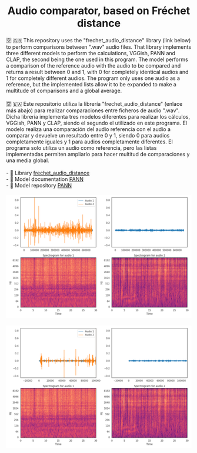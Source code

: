 <h1 align="center">Audio comparator, based on Fréchet distance</h1>
   🈳 🇬🇧 This repository uses the "frechet_audio_distance" library (link below) to perform comparisons between ".wav" audio files.
   That library implements three different models to perform the calculations, VGGish, PANN and CLAP, the second being the one used in this program.
   The model performs a comparison of the reference audio with the audio to be compared and returns a result between 0 and 1, with 0 for completely identical audios and 1 for completely different audios.
   The program only uses one audio as a reference, but the implemented lists allow it to be expanded to make a multitude of comparisons and a global average.
<br/><br/>
  🈳 🇪🇦 Este repositorio utiliza la librería "frechet_audio_distance" (enlace más abajo) para realizar comparaciones entre ficheros de audio ".wav".
  Dicha librería implementa tres modelos diferentes para realizar los cálculos, VGGish, PANN y CLAP, siendo el segundo el utilizado en este programa.
  El modelo realiza una comparación del audio referencia con el audio a comparar y devuelve un resultado entre 0 y 1, siendo 0 para audios completamente iguales y 1 para audios completamente diferentes.
  El programa solo utiliza un audio como referencia, pero las listas implementadas permiten ampliarlo para hacer multitud de comparaciones y una media global.
<br/><br/>
- 📝 Library <a href="https://github.com/gudgud96/frechet-audio-distance">frechet_audio_distance</a><br/>
- 📝 Model documentation <a href="https://arxiv.org/abs/1912.10211">PANN</a><br/>
- 📝 Model repository <a href="https://github.com/qiuqiangkong/audioset_tagging_cnn">PANN</a>
<br/><br/>
<img src="images/Example_1.png" title="Example 1"></img>
<br/><br/>
<img src="images/Example_2.png" title="Example 2"></img>
